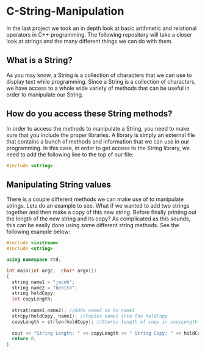 # C-String-Manipulation
In the last project we took an in depth look at basic arithmetic and relational operators in C++ programming. The following repository will take a closer look at strings and the many different things we can do with them.

## What is a String?
As you may know, a String is a collection of characters that we can use to display text while programming. Since a String is a collection of characters, we have access to a whole wide variety of methods that can be useful in order to manipulate our String.

## How do you access these String methods?
In order to access the methods to manipulate a String, you need to make sure that you include the proper libraries. A library is simply an external file that contains a bunch of methods and information that we can use in our programming. In this case, in order to get access to the String library, we need to add the following line to the top of our file:

```c++
#include <string>
```

## Manipulating String values
There is a couple different methods we can make use of to manipulate strings. Lets do an example to see. What if we wanted to add two strings together and then make a copy of this new string. Before finally printing out the length of the new string and its copy? As complicated as this sounds, this can be easily done using some different string methods. See the following example below:

```c++
#include <iostream>
#include <string>

using namespace std;

int main(int argc,  char* argv[])
{
  string name1 = "jacob";
  string name2 = "benito";
  string holdCopy;
  int copyLength;
  
  strcat(name1,name2); //Adds name2 on to name1
  strcpy(holdCopy, name1); //Copies name1 into the holdCopy
  copyLength = strlen(holdCopy); //Stores length of copy in copyLength
  
  cout << "String Length: " << copyLength << " String Copy: " << holdCopy << endl;
  return 0;
}
```
